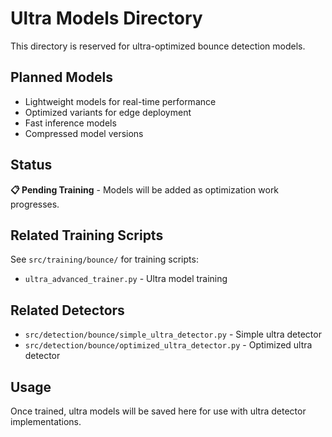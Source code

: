# Ultra Models Directory

This directory is reserved for ultra-optimized bounce detection models.

## Planned Models

- Lightweight models for real-time performance
- Optimized variants for edge deployment
- Fast inference models
- Compressed model versions

## Status

**📋 Pending Training** - Models will be added as optimization work progresses.

## Related Training Scripts

See `src/training/bounce/` for training scripts:
- `ultra_advanced_trainer.py` - Ultra model training

## Related Detectors

- `src/detection/bounce/simple_ultra_detector.py` - Simple ultra detector
- `src/detection/bounce/optimized_ultra_detector.py` - Optimized ultra detector

## Usage

Once trained, ultra models will be saved here for use with ultra detector implementations.

